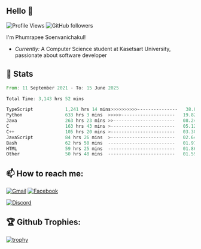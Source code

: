
<h2>Hello 👋</h2> 

![Profile Views](https://komarev.com/ghpvc/?username=Homiez09&label=Profile%20views&color=0e75b6&style=flat)
![GitHub followers](https://img.shields.io/github/followers/HomieZ09.svg?style=social&label=Follow)


I'm Phumrapee Soenvanichakul!

- <i>Currently:</i> A Computer Science student at Kasetsart University, passionate about software developer

<h2>👀 Stats</h2>

<!--START_SECTION:waka-->

```rust
From: 11 September 2021 - To: 15 June 2025

Total Time: 3,143 hrs 52 mins

TypeScript            1,241 hrs 14 mins>>>>>>>>>>---------------   38.85 %
Python                633 hrs 3 mins  >>>>>--------------------   19.82 %
Java                  263 hrs 23 mins >>-----------------------   08.24 %
C                     163 hrs 43 mins >------------------------   05.12 %
C++                   105 hrs 20 mins >------------------------   03.30 %
JavaScript            84 hrs 26 mins  >------------------------   02.64 %
Bash                  62 hrs 50 mins  -------------------------   01.97 %
HTML                  59 hrs 25 mins  -------------------------   01.86 %
Other                 50 hrs 48 mins  -------------------------   01.59 %
```

<!--END_SECTION:waka-->

<h2>📫 How to reach me:</h2>

<a href="mailto:phumrapeesoen1@gmail.com">![Gmail](https://img.shields.io/badge/Gmail-D14836?style=for-the-badge&logo=gmail&logoColor=white)</a> 
<a href="https://web.facebook.com/phumrapee.soenvanichakul.3/">![Facebook](https://img.shields.io/badge/Facebook-4267B2?style=for-the-badge&logo=facebook&logoColor=white)</a>

<a href="https://discord.gg/EWnAEUtFVm">![Discord](https://discord.c99.nl/widget/theme-1/297740667784921089.png)</a> 

<h2>🏆 Github Trophies:</h2>

[![trophy](https://github-profile-trophy.vercel.app/?username=Homiez09&theme=discord&row=1)](https://github.com/ryo-ma/github-profile-trophy)
